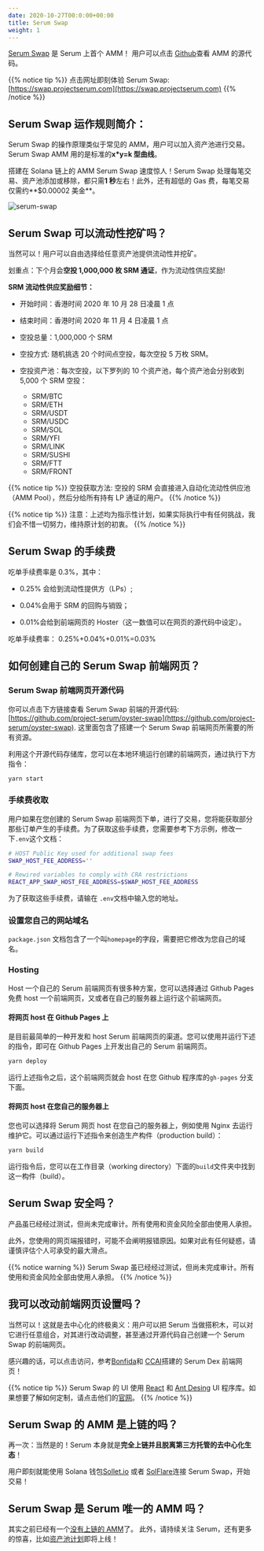 ```yaml
---
date: 2020-10-27T00:0:00+00:00
title: Serum Swap
weight: 1
---
```


[Serum Swap](https://swap.projectserum.com/#/) 是 Serum 上首个 AMM！ 用户可以点击 [Github](https://github.com/project-serum/oyster-swap)查看 AMM 的源代码。

{{% notice tip %}}
点击网址即刻体验 Serum Swap: [https://swap.projectserum.com](https://swap.projectserum.com)
{{% /notice %}}

## Serum Swap 运作规则简介：

Serum Swap 的操作原理类似于常见的 AMM，用户可以加入资产池进行交易。Serum Swap AMM 用的是标准的**x\*y=k 型曲线**。

搭建在 Solana 链上的 AMM Serum Swap 速度惊人！Serum Swap 处理每笔交易、资产池添加或移除，都只需**1 秒**左右！此外，还有超低的 Gas 费，每笔交易仅需约**\$0.00002 美金**。

![serum-swap](/images/articles/serum-swap/swap-form.png?classes=shadow&width=30pc)

## Serum Swap 可以流动性挖矿吗？

当然可以！用户可以自由选择给任意资产池提供流动性并挖矿。

划重点：下个月会**空投 1,000,000 枚 SRM 通证**，作为流动性供应奖励!

**SRM 流动性供应奖励细节：**

- 开始时间：香港时间 2020 年 10 月 28 日凌晨 1 点
- 结束时间：香港时间 2020 年 11 月 4 日凌晨 1 点
- 空投总量：1,000,000 个 SRM
- 空投方式: 随机挑选 20 个时间点空投，每次空投 5 万枚 SRM。
- 空投资产池：每次空投，以下罗列的 10 个资产池，每个资产池会分别收到 5,000 个 SRM 空投：

  - SRM/BTC
  - SRM/ETH
  - SRM/USDT
  - SRM/USDC
  - SRM/SOL
  - SRM/YFI
  - SRM/LINK
  - SRM/SUSHI
  - SRM/FTT
  - SRM/FRONT

{{% notice tip %}}
空投获取方法: 空投的 SRM 会直接进入自动化流动性供应池（AMM Pool），然后分给所有持有 LP 通证的用户。
{{% /notice %}}

{{% notice tip %}}
注意：上述均为指示性计划，如果实际执行中有任何挑战，我们会不惜一切努力，维持原计划的初衷。
{{% /notice %}}

## Serum Swap 的手续费

吃单手续费率是 0.3%，其中：

- 0.25% 会给到流动性提供方（LPs）;

- 0.04%会用于 SRM 的回购与销毁；

- 0.01%会给到前端网页的 Hoster（这一数值可以在网页的源代码中设定）。

吃单手续费率： 0.25%+0.04%+0.01%=0.03%

## 如何创建自己的 Serum Swap 前端网页？

### Serum Swap 前端网页开源代码

你可以点击下方链接查看 Serum Swap 前端的开源代码: [https://github.com/project-serum/oyster-swap](https://github.com/project-serum/oyster-swap). 这里面包含了搭建一个 Serum Swap 前端网页所需要的所有资源。

利用这个开源代码存储库，您可以在本地环境运行创建的前端网页，通过执行下方指令：

```bash
yarn start
```

### 手续费收取

用户如果在您创建的 Serum Swap 前端网页下单，进行了交易，您将能获取部分那些订单产生的手续费。为了获取这些手续费，您需要参考下方示例，修改一下`.env`这个文档：

```bash
# HOST Public Key used for additional swap fees
SWAP_HOST_FEE_ADDRESS=''

# Rewired variables to comply with CRA restrictions
REACT_APP_SWAP_HOST_FEE_ADDRESS=$SWAP_HOST_FEE_ADDRESS
```

为了获取这些手续费，请输在 `.env`文档中输入您的地址。

### 设置您自己的网站域名

`package.json` 文档包含了一个叫`homepage`的字段，需要把它修改为您自己的域名。

### Hosting

Host 一个自己的 Serum 前端网页有很多种方案，您可以选择通过 Github Pages 免费 host 一个前端网页，又或者在自己的服务器上运行这个前端网页。

#### 将网页 host 在 Github Pages 上

是目前最简单的一种开发和 host Serum 前端网页的渠道。您可以使用并运行下述的指令，即可在 Github Pages 上开发出自己的 Serum 前端网页。

```bash
yarn deploy
```

运行上述指令之后，这个前端网页就会 host 在您 Github 程序库的`gh-pages` 分支下面。

#### 将网页 host 在您自己的服务器上

您也可以选择将 Serum 网页 host 在您自己的服务器上，例如使用 Nginx 去运行维护它。可以通过运行下述指令来创造生产构件（production build）：

```bash
yarn build
```

运行指令后，您可以在工作目录（working directory）下面的`build`文件夹中找到这一构件（build）。

## Serum Swap 安全吗？

产品虽已经经过测试，但尚未完成审计。所有使用和资金风险全部由使用人承担。

此外，您使用的网页端报错时，可能不会阐明报错原因。如果对此有任何疑惑，请谨慎评估个人可承受的最大滑点。

{{% notice warning %}}
Serum Swap 虽已经经过测试，但尚未完成审计。所有使用和资金风险全部由使用人承担。
{{% /notice %}}

## 我可以改动前端网页设置吗？

当然可以！这就是去中心化的终极奥义：用户可以把 Serum 当做搭积木，可以对它进行任意组合，对其进行改动调整，甚至通过开源代码自己创建一个 Serum Swap 的前端网页。

感兴趣的话，可以点击访问，参考[Bonfida](http://bonfida.com/dex)和 [CCAI](http://dex.cryptocurrencies.ai)搭建的 Serum Dex 前端网页！

{{% notice tip %}}
Serum Swap 的 UI 使用 [React](https://reactjs.org) 和 [Ant Desing](https://ant.design) UI 程序库。如果想要了解如何定制，请点击他们的[官网](https://ant.design/docs/react/customize-theme)。
{{% /notice %}}

## Serum Swap 的 AMM 是上链的吗？

再一次：当然是的！Serum 本身就是**完全上链并且脱离第三方托管的去中心化生态**！

用户即刻就能使用 Solana 钱包[Sollet.io](https://sollet.io) 或者 [SolFlare](https://solflare.com)连接 Serum Swap，开始交易！

## Serum Swap 是 Serum 唯一的 AMM 吗？

其实之前已经有一个[没有上链的 AMM](https://gitlab.com/OpinionatedGeek/samm)了。
此外，请持续关注 Serum，还有更多的惊喜，比如[资产池计划](https://docs.google.com/document/d/1lmMZRKkxMFOtGOEZOFEKYL7syqv-4QT87F0o55fc35Y/edit)即将上线！
